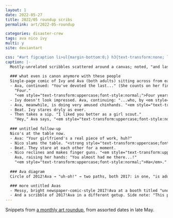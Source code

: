 ```yaml
---
layout: 1
date: 2022-05-27
title: 2022/05 roundup scribs
permalink: art/2022-05-roundup

categories: disaster-crew
tags: ava nico ivy
multi: y
site: deviantart

css: "#art figcaption li>ul{margin-bottom:0;} h3{text-transform:none; letter-spacing:0;} #date{display:none;}"
caption: |-
  Mostly-unrelated scribbles scattered around a canvas; noted, "and last but certainly not least [in the roundup], **old character takeover zone** (AKA mainly her [Ava] but the core duo's here too)"
  
  ### what even is canon anymore with these people
  Single-page comic of Ivy and Ava (both adults) sitting across from each other at some kind of dining establishment. "So," Ava says, "let me get this straight..."
  - Ava, continued: "You've devoted the last..." (She counts on her fingers.) "...three years---"  
    "Four."  
    "<em style="text-transform:uppercase;font-style:normal;">Four years</em> and counting to this guy..."
  - Ivy doesn't look impressed. Ava, continuing: "...who, by <em style="text-transform:uppercase;font-style:normal;">your own</em> admission, is 'a lazy, demotivated slob' who's 'unlikely to change.'
  - Ava, meanwhile, is doing very amused chinhands. "<em style="text-transform:uppercase;font-style:normal;">Why,</em>" she says, "pray tell, would you <em style="text-transform:uppercase;font-style:normal;">do that</em>."
  - Beat. Ivy stares dryly as ever.
  - Then takes a sip. "I liked you better as a girl scout."  
    "Hey," Ava says, "<em style="text-transform:uppercase;font-style:normal;">you</em> came to <em style="text-transform:uppercase;font-style:normal;">me</em>, lady."
  
  ### untitled follow-up
  Nico's at the table now.
  - Ava: "Your girlfriend's a real piece of work, huh?"
  - Nico slams the table. "<strong style="text-transform:uppercase;font-weight:normal;">Yes.</strong> But she does it for <em style="text-transform:uppercase;font-style:normal;">love</em>."
  - Beat. They stare at each other for a moment.
  - Nico reclines and makes finger guns. "<em style="text-transform:uppercase;font-style:normal;">Psyche.</em>"  
    Ava, raising her hands: "You almost had me there...!"  
    "<em style="text-transform:uppercase;font-style:normal;">Ha</em>."
  
  ### Ava diagram
  Circle of 2012!Ava → "uh-oh!" → two paths, both 2017: in one, "is adult", and in the other, "is ghost." Captioned "**Schrödinger's Ava** (<i>n.</i>): a character who is simultaneously alive and dead, until (unless) Canon™ kicks in"

  ### more untitled Avas
  - Messy, bright newspaper-comic-style 2017!Ava at a booth titled "unqualified non-psychiatric 'help'"---"free!". (A homage to [Lucy of <i>Peanuts</i> fame](https://en.wikipedia.org/wiki/Lucy_van_Pelt#Psychiatric_booth).)
  - And a scribble of 2017!Ava in a different getup. Side note: "This part [waist up] is OK, not sure on this [the rest]. more of a skirt/dress person iirc...."
---
```

Snippets from [a monthly art roundup](https://www.deviantart.com/a-flyleaf/art/roundup-05-2022-idk-what-to-call-this-one-917859142), from assorted dates in late May.